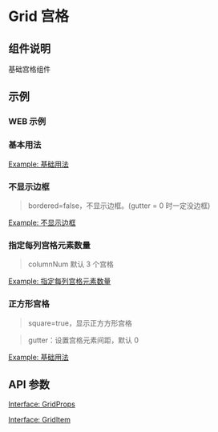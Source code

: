 # Grid 宫格

## 组件说明

基础宫格组件

## 示例

### WEB 示例

### 基本用法

[Example: 基础用法](./__examples__/web/base.tsx)

### 不显示边框

> bordered=false，不显示边框。(gutter = 0 时一定没边框)

[Example: 不显示边框](./__examples__/web/border.tsx)

### 指定每列宫格元素数量

> columnNum 默认 3 个宫格

[Example: 指定每列宫格元素数量](./__examples__/web/number.tsx)

### 正方形宫格

> square=true，显示正方方形宫格

> gutter：设置宫格元素间距，默认 0

[Example: 基础用法](./__examples__/web/square.tsx)

## API 参数

[Interface: GridProps](./interface.ts)

[Interface: GridItem](./interface.ts)
